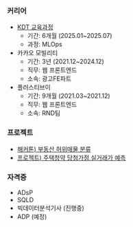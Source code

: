 ### 커리어
- [KDT 교육과정](https://kdt.hktossbank.com/)
  - 기간: 6개월 (2025.01~2025.07)
  - 과정: MLOps
- 카카오 모빌리티
  - 기간: 3년 (2021.12~2024.12)
  - 직무: 웹 프론트엔드
  - 소속: 광고FE파트
- 플러스티브이
  - 기간: 9개월 (2021.03~2021.12)
  - 직무: 웹 프론트엔드
  - 소속: RND팀
 
### 프로젝트
- [해커톤) 부동산 허위매물 분류](https://github.com/choikwangil95/ML_Hackerton)
- [프로젝트) 주택청약 당첨가점,실거래가 예측](https://github.com/choikwangil95/HKToss-MLOps-Proejct)

### 자격증
- ADsP
- SQLD
- 빅데이터분석기사 (진행중)
- ADP (예정)
